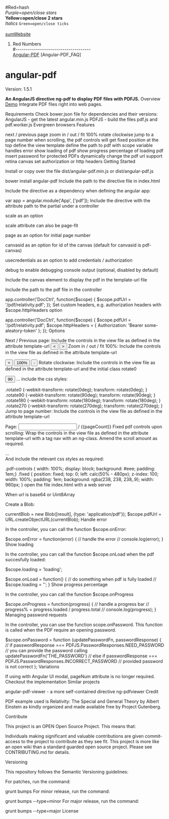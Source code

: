 #Red=hash <br>
*Purple=open/close stars* <br>
**Yellow=open/close 2 stars** <br>
_Italics_
`Green=open/close ticks` <br>
<red> <br>
[sumWebsite](http://www.www.com) <br>
1.  Red Numbers <br>
#------------------------------------- <br>
[Angular-PDF](https://github.com/sayanee/angularjs-pdf)
[Angular-PDF_FAQ]
# angular-pdf
Version: 1.5.1

**An AngularJS directive ng-pdf to display PDF files with PDFJS.**
Overview
[Demo](https://github.com/sayanee/angularjs-pdf/blob/master/ng-pdf.gif)
Integrate PDF files right into web pages.

Requirements
Check bower.json file for dependencies and their versions:
AngularJS - get the latest angular.min.js
PDFJS - build the files pdf.js and pdf.worker.js
Evergreen browsers
Features

next / previous page
zoom in / out / fit 100%
rotate clockwise
jump to a page number
when scrolling, the pdf controls will get fixed position at the top
define the view template
define the path to pdf with scope variable
handles error
show loading of pdf
show progress percentage of loading pdf
insert password for protected PDFs
dynamically change the pdf url
support retina canvas
set authorization or http headers
Getting Started

Install or copy over the file dist/angular-pdf.min.js or dist/angular-pdf.js

bower install angular-pdf
Include the path to the directive file in index.html

<script src="js/vendor/angular-pdf/dist/angular-pdf.js"></script>
Include the directive as a dependency when defining the angular app:

var app = angular.module('App', ['pdf']);
Include the directive with the attribute path to the partial under a controller

<div class="wrapper" ng-controller="DocCtrl">
    <ng-pdf template-url="/partials/viewer.html"></ng-pdf>
</div>
scale as an option

<ng-pdf template-url="/partials/viewer.html" scale=1></ng-pdf>
scale attribute can also be page-fit

<ng-pdf template-url="/partials/viewer.html" scale="page-fit"></ng-pdf>
page as an option for initial page number

<ng-pdf template-url="/partials/viewer.html" page=12></ng-pdf>
canvasid as an option for id of the canvas (default for canvasid is pdf-canvas)

<ng-pdf template-url="/partials/viewer.html" canvasid="mycanvas"></ng-pdf>
usecredentials as an option to add credentials / authorization

<ng-pdf template-url="/partials/viewer.html" usecredentials="true"></ng-pdf>
debug to enable debugging console output (optional, disabled by default)

<ng-pdf template-url="/partials/viewer.html" debug="true"></ng-pdf>
Include the canvas element to display the pdf in the template-url file

<canvas id="pdf-canvas"></canvas>
Include the path to the pdf file in the controller

app.controller('DocCtrl', function($scope) {
  $scope.pdfUrl = '/pdf/relativity.pdf';
});
Set custom headers, e.g. authorization headers with $scope.httpHeaders option

app.controller('DocCtrl', function($scope) {
  $scope.pdfUrl = '/pdf/relativity.pdf';
  $scope.httpHeaders = { Authorization: 'Bearer some-aleatory-token' };
});
Options

Next / Previous page: Include the controls in the view file as defined in the attribute template-url
<button ng-click="goPrevious()"><</span></button>
<button ng-click="goNext()">></span></button>
Zoom in / out / fit 100%: Include the controls in the view file as defined in the attribute template-url

<button ng-click="zoomIn()">+</span></button>
<button ng-click="fit()">100%</span></button>
<button ng-click="zoomOut()">-</span></button>
Rotate clockwise: Include the controls in the view file as defined in the attribute template-url and the initial class rotate0

<button ng-click="rotate()">90</span></button>
...
<canvas id="pdf-canvas" class="rotate0"></canvas>
include the css styles:

.rotate0 {-webkit-transform: rotate(0deg); transform: rotate(0deg); }
.rotate90 {-webkit-transform: rotate(90deg); transform: rotate(90deg); }
.rotate180 {-webkit-transform: rotate(180deg); transform: rotate(180deg); }
.rotate270 {-webkit-transform: rotate(270deg); transform: rotate(270deg); }
Jump to page number: Include the controls in the view file as defined in the attribute template-url

<span>Page: </span><input type="text" min=1 ng-model="pageNum"><span> / {{pageCount}}</span>
Fixed pdf controls upon scrolling: Wrap the controls in the view file as defined in the attribute template-url with a tag nav with an ng-class. Amend the scroll amount as required.

<nav ng-class="{'pdf-controls fixed': scroll > 100, 'pdf-controls': scroll <= 100}">
...
</nav>
And include the relevant css styles as required:

.pdf-controls { width: 100%; display: block; background: #eee; padding: 1em;}
.fixed { position: fixed; top: 0; left: calc(50% - 480px); z-index: 100; width: 100%; padding: 1em; background: rgba(238, 238, 238,.9); width: 960px; }
open the file index.html with a web server

When url is base64 or Uint8Array

Create a Blob:

currentBlob = new Blob([result], {type: 'application/pdf'});
$scope.pdfUrl = URL.createObjectURL(currentBlob);
Handle error

In the controller, you can call the function $scope.onError:

$scope.onError = function(error) {
	// handle the error
	// console.log(error);
}
Show loading

In the controller, you can call the function $scope.onLoad when the pdf succesfully loaded:

$scope.loading = 'loading';

$scope.onLoad = function() {
  // do something when pdf is fully loaded
  // $scope.loading = '';
}
Show progress percentage

In the controller, you can call the function $scope.onProgress

$scope.onProgress = function(progress) {
	// handle a progress bar
	// progress% = progress.loaded / progress.total
	// console.log(progress);
}
Managing password requests

In the controller, you can use the function scope.onPassword. This function is called when the PDF require an opening password.

$scope.onPassword = function (updatePasswordFn, passwordResponse) {
  // if passwordResponse === PDFJS.PasswordResponses.NEED_PASSWORD
  // you can provide the password calling updatePasswordFn('THE_PASSWORD')
  // else if passwordResponse === PDFJS.PasswordResponses.INCORRECT_PASSWORD
  // provided password is not correct
};
Variations

If using with Angular UI modal, pageNum attribute is no longer required. Checkout the implementation
Similar projects

angular-pdf-viewer - a more self-contained directive
ng-pdfviewer
Credit

PDF example used is Relativity: The Special and General Theory by Albert Einstein as kindly organized and made available free by Project Gutenberg.

Contribute

This project is an OPEN Open Source Project. This means that:

Individuals making significant and valuable contributions are given commit-access to the project to contribute as they see fit. This project is more like an open wiki than a standard guarded open source project.
Please see CONTRIBUTING.md for details.

Versioning

This repository follows the Semantic Versioning guidelines:

For patches, run the command:

grunt bumps
For minor release, run the command:

 grunt bumps --type=minor
For major release, run the command:

 grunt bumps --type=major
License
